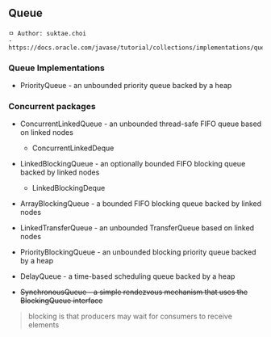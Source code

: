## Queue

```
ㅁ Author: suktae.choi
- https://docs.oracle.com/javase/tutorial/collections/implementations/queue.html
```

### Queue Implementations
- PriorityQueue - an unbounded priority queue backed by a heap

### Concurrent packages
- ConcurrentLinkedQueue - an unbounded thread-safe FIFO queue based on linked nodes
  - ConcurrentLinkedDeque
- LinkedBlockingQueue - an optionally bounded FIFO blocking queue backed by linked nodes
  - LinkedBlockingDeque

- ArrayBlockingQueue - a bounded FIFO blocking queue backed by linked nodes
- LinkedTransferQueue - an unbounded TransferQueue based on linked nodes
- PriorityBlockingQueue - an unbounded blocking priority queue backed by a heap
- DelayQueue - a time-based scheduling queue backed by a heap
- ~~SynchronousQueue - a simple rendezvous mechanism that uses the BlockingQueue interface~~

> blocking is that producers may wait for consumers to receive elements

